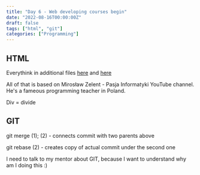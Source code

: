 ```yaml
---
title: "Day 6 - Web developing courses begin"
date: "2022-08-16T00:00:00Z"
draft: false
tags: ["html", "git"]
categories: ["Programming"]
---
```


## HTML

Everythink in additional files [here](https://github.com/Szymonbaczek/quickstart/blob/main/content/study-files/006html1.html "some html") and [here](https://github.com/Szymonbaczek/quickstart/blob/main/content/study-files/006html2.html "some more html")

All of that is based on Mirosław Zelent - Pasja Informatyki YouTube channel. He's a fameous programming teacher in Poland.

Div = divide

## GIT

git merge (1); (2) - connects commit with two parents above

git rebase (2) - creates copy of actual commit under the second one

I need to talk to my mentor about GIT, because I want to understand why am I doing this :)
